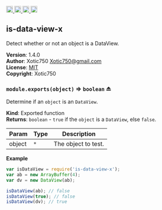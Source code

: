 <a href="https://travis-ci.org/Xotic750/is-data-view-x"
   title="Travis status">
<img
   src="https://travis-ci.org/Xotic750/is-data-view-x.svg?branch=master"
   alt="Travis status" height="18"/>
</a>
<a href="https://david-dm.org/Xotic750/is-data-view-x"
   title="Dependency status">
<img src="https://david-dm.org/Xotic750/is-data-view-x.svg"
   alt="Dependency status" height="18"/>
</a>
<a href="https://david-dm.org/Xotic750/is-data-view-x#info=devDependencies"
   title="devDependency status">
<img src="https://david-dm.org/Xotic750/is-data-view-x/dev-status.svg"
   alt="devDependency status" height="18"/>
</a>
<a href="https://badge.fury.io/js/is-data-view-x" title="npm version">
<img src="https://badge.fury.io/js/is-data-view-x.svg"
   alt="npm version" height="18"/>
</a>
<a name="module_is-data-view-x"></a>

## is-data-view-x
Detect whether or not an object is a DataView.

**Version**: 1.4.0  
**Author**: Xotic750 <Xotic750@gmail.com>  
**License**: [MIT](&lt;https://opensource.org/licenses/MIT&gt;)  
**Copyright**: Xotic750  
<a name="exp_module_is-data-view-x--module.exports"></a>

### `module.exports(object)` ⇒ <code>boolean</code> ⏏
Determine if an `object` is an `DataView`.

**Kind**: Exported function  
**Returns**: <code>boolean</code> - `true` if the `object` is a `DataView`, else `false`.  

| Param | Type | Description |
| --- | --- | --- |
| object | <code>\*</code> | The object to test. |

**Example**  
```js
var isDataView = require('is-data-view-x');
var ab = new ArrayBuffer(4);
var dv = new DataView(ab);

isDataView(ab); // false
isDataView(true); // false
isDataView(dv); // true
```
